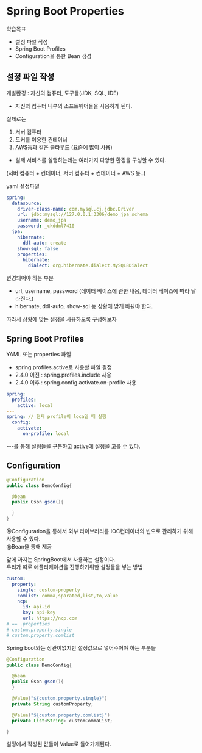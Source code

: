# Spring Boot Properties


학습목표
- 설정 파일 작성
- Spring Boot Profiles
- Configuration을 통한 Bean 생성


## 설정 파일 작성

개발환경 : 자신의 컴퓨터, 도구들(JDK, SQL, IDE)  
- 자신의 컴퓨터 내부의 소프트웨어들을 사용하게 된다.

실제로는  
1. 서버 컴퓨터
2. 도커를 이용한 컨테이너
3. AWS등과 같은 클라우드 (요즘에 많이 사용)
- 실제 서비스를 실행하는데는 여러가지 다양한 환경을 구성할 수 있다.  

(서버 컴퓨터 + 컨테이너, 서버 컴퓨터 + 컨테이너 + AWS 등..)  

yaml 설정파일  
```yaml
spring:
  datasource:
    driver-class-name: com.mysql.cj.jdbc.Driver
    url: jdbc:mysql://127.0.0.1:3306/demo_jpa_schema
    username: demo_jpa
    password: _ckddml7410
  jpa:
    hibernate:
      ddl-auto: create
    show-sql: false
    properties:
      hibernate:
        dialect: org.hibernate.dialect.MySQL8Dialect

```
변경되어야 하는 부분  
- url, username, password (데이터 베이스에 관한 내용, 데이터 베이스에 따라 달라진다.)  
- hibernate, ddl-auto, show-sql 등 상황에 맞게 바꿔야 한다.

따라서 상황에 맞는 설정을 사용하도록 구성해보자  

## Spring Boot Profiles

YAML 또는 properties 파일
- spring.profiles.active로 사용할 파일 결정
- 2.4.0 이전 : spring.profiles.include 사용
- 2.4.0 이후 : spring.config.activate.on-profile 사용

```yaml
spring:
  profiles:
    active: local
---
spring: // 현재 profile이 loca일 때 실행
  config:
    activate:
      on-profile: local
```

---를 통해 설정들을 구분하고 active에 설정을 고를 수 있다.  

## Configuration

```java
@Configuration
public class DemoConfig{

  @bean
  public Gson gson(){

  }
} 


```

@Configuration을 통해서 외부 라이브러리를 IOC컨테이너의 빈으로 관리하기 위해 사용할 수 있다.  
@Bean을 통해 제공  


앞에 까지는 SpringBoot에서 사용하는 설정이다.  
우리가 따로 애플리케이션을 진행하기위한 설정들을 넣는 방법  

```yml
custom:
  property:
    single: custom-property
    comlist: comma,sparated,list,to,value
    ncp:
      id: api-id
      key: api-key
      url: https://ncp.com
# == .properties
# custom.property.single
# custom.property.comlist

```

Spring boot와는 상관이없지만 설정값으로 넣어주어야 하는 부분들  

```java
@Configuration
public class DemoConfig{

  @bean
  public Gson gson(){
  }

  @Value("${custom.property.single}")
  private String customProperty;

  @Value("${custom.property.comlist}")
  private List<String> customCommaList;

} 
```

설정에서 작성된 값들이 Value로 들어가게된다.  

